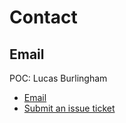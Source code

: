 # Contact

## Email

POC: Lucas Burlingham

- [Email](mailto:support@bsarmy.com)
- [Submit an issue ticket](https://github.com/lucasburlingham/bsarmy.com/issues/new)
